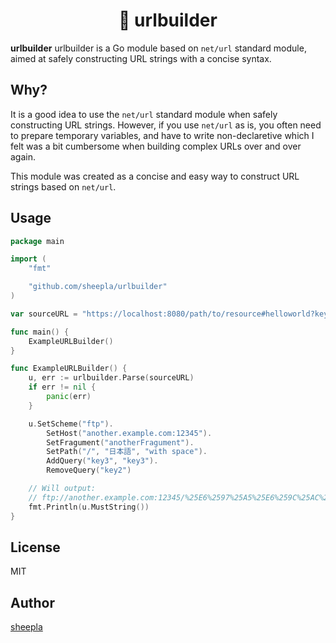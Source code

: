 <div align="center">

# 🔗 urlbuilder

</div>

**urlbuilder** urlbuilder is a Go module based on `net/url` standard module, aimed at safely constructing URL strings with a concise syntax.

## Why?

It is a good idea to use the `net/url` standard module when safely constructing URL strings. 
However, if you use `net/url` as is, you often need to prepare temporary variables, and have to write non-declaretive
which I felt was a bit cumbersome when building complex URLs over and over again.

This module was created as a concise and easy way to construct URL strings based on `net/url`.

## Usage

```go
package main

import (
	"fmt"

	"github.com/sheepla/urlbuilder"
)

var sourceURL = "https://localhost:8080/path/to/resource#helloworld?key1=value1&key2=value2"

func main() {
	ExampleURLBuilder()
}

func ExampleURLBuilder() {
	u, err := urlbuilder.Parse(sourceURL)
	if err != nil {
		panic(err)
	}

	u.SetScheme("ftp").
		SetHost("another.example.com:12345").
		SetFragument("anotherFragument").
        SetPath("/", "日本語", "with space").
		AddQuery("key3", "key3").
		RemoveQuery("key2")

	// Will output:
	// ftp://another.example.com:12345/%25E6%2597%25A5%25E6%259C%25AC%25E8%25AA%259E/with%2520space?key3=key3#anotherFragument
	fmt.Println(u.MustString())
}
```

## License

MIT

## Author

[sheepla](https://github.com/sheepla)


